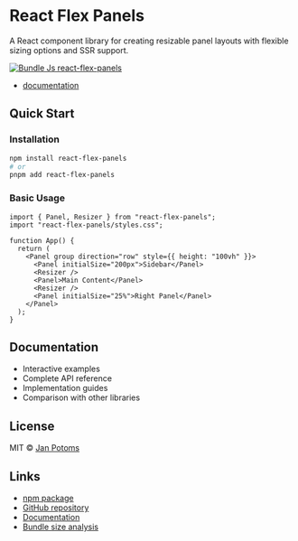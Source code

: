 # React Flex Panels

A React component library for creating resizable panel layouts with flexible sizing options and SSR support.

[![Bundle Js react-flex-panels](https://deno.bundlejs.com/badge?q=react-flex-panels)](https://bundlejs.com/?q=react-flex-panels)

- [documentation](https://react-flex-panels.vercel.app)

## Quick Start

### Installation

```bash
npm install react-flex-panels
# or
pnpm add react-flex-panels
```

### Basic Usage

```tsx
import { Panel, Resizer } from "react-flex-panels";
import "react-flex-panels/styles.css";

function App() {
  return (
    <Panel group direction="row" style={{ height: "100vh" }}>
      <Panel initialSize="200px">Sidebar</Panel>
      <Resizer />
      <Panel>Main Content</Panel>
      <Resizer />
      <Panel initialSize="25%">Right Panel</Panel>
    </Panel>
  );
}
```

## Documentation

- Interactive examples
- Complete API reference
- Implementation guides
- Comparison with other libraries

## License

MIT © [Jan Potoms](https://github.com/Janpot)

## Links

- [npm package](https://www.npmjs.com/package/react-flex-panels)
- [GitHub repository](https://github.com/Janpot/react-flex-panels)
- [Documentation](https://react-flex-panels.vercel.app)
- [Bundle size analysis](https://bundlejs.com/?q=react-flex-panels)
